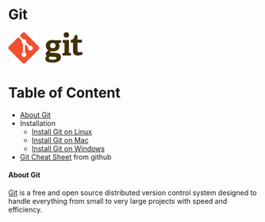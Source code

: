 # Git
![Git](img/Git-logo.png)

Table of Content
=================
<!--ts-->
* [About Git](#about_git)
* Installation
  * [Install Git on Linux](installation/install_git_on_linux.md)
  * [Install Git on Mac](installation/install_git_on_mac.md)
  * [Install Git on Windows](installation/install_git_on_windows.md)
* [Git Cheat Sheet](git-cheat-sheet-education.pdf) from github
<!--te-->

<a name="about_git"></a>

#### About Git

[Git](https://git-scm.com/) is a free and open source distributed version control system designed to handle everything from small to very large projects with speed and efficiency.

